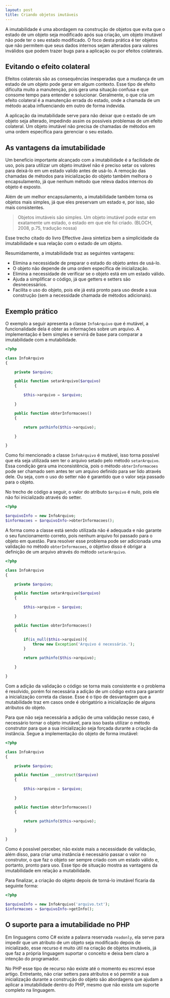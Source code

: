 ```yaml
---
layout: post
title: Criando objetos imutáveis
---  
```


A imutabilidade é uma abordagem na construção de objetos que evita que o estado de um objeto seja modificado após sua criação, um objeto imutável não pode ter o seu estado modificado. O foco desta prática é ter objetos que não permitem que seus dados internos sejam alterados para valores inválidos que podem trazer bugs para a aplicação ou por efeitos colaterais.

## Evitando o efeito colateral

Efeitos colaterais são as consequências inesperadas que a mudança de um estado de um objeto pode gerar em algum contexto. Esse tipo de efeito dificulta muito a manutenção, pois gera uma situação confusa e que consome tempo para entender e solucionar. Geralmente, o que cria um efeito colateral é a manutenção errada do estado, onde a chamada de um método acaba influenciando em outro de forma indevida.

A aplicação da imutabilidade serve para não deixar que o estado de um objeto seja alterado, impedindo assim os possíveis problemas de um efeito colateral. Um objeto imutável não precisa de chamadas de métodos em uma ordem específica para gerenciar o seu estado.

## As vantagens da imutabilidade

Um benefício importante alcançado com a imutabilidade é a facilidade de uso, pois para utilizar um objeto imutável não é preciso setar os valores para deixá-lo em um estado valido antes de usá-lo. A remoção das chamadas de métodos para inicialização do objeto também melhora o encapsulamento, já que nenhum método que releva dados internos do objeto é exposto.

Além de um melhor encapsulamento, a imutabilidade também torna os objetos mais simples, já que eles preservam um estado e, por isso, são mais consistentes.

<!-- Immutable objects are simple. An immutable object can be in exactly one state, the state in which it was created. -->

> Objetos imutáveis são simples. Um objeto imutável pode estar em exatamente um estado, o estado em que ele foi criado. (BLOCH, 2008, p.75, tradução nossa)

Esse trecho citado do livro Effective Java sintetiza bem a simplicidade da imutabilidade e sua relação com o estado de um objeto.

Resumidamente, a imutabilidade traz as seguintes vantagens:

* Elimina a necessidade de preparar o estado do objeto antes de usá-lo.
* O objeto não depende de uma ordem específica de inicialização.
* Elimina a necessidade de verificar se o objeto está em um estado válido.
* Ajuda a simplificar o código, já que getters e setters são desnecessários.
* Facilita o uso do objeto, pois ele já está pronto para uso desde a sua construção (sem a necessidade chamada de métodos adicionais).

## Exemplo prático

O exemplo a seguir apresenta a classe ```InfoArquivo``` que é mutável, a funcionalidade dela é obter as informações sobre um arquivo. A implementação é bem simples e servirá de base para comparar a imutabilidade com a mutabilidade.

```php
<?php

class InfoArquivo
{

    private $arquivo;

    public function setarArquivo($arquivo)
    {

        $this->arquivo = $arquivo;

    }

    public function obterInformacoes()
    {

        return pathinfo($this->arquivo);

    }

}
```

Como foi mencionado a classe ```InfoArquivo``` é mutável, isso torna possível que ela seja utilizada sem ter o arquivo setado pelo método ```setarArquivo```. Essa condição gera uma inconsistência, pois o método ```obterInformacoes``` pode ser chamado sem antes ter um arquivo definido para ser lido através dele. Ou seja, com o uso do setter não é garantido que o valor seja passado para o objeto.

No trecho de código a seguir, o valor do atributo ```$arquivo``` é nulo, pois ele não foi inicializado através do setter.

```php
<?php

$arquivoInfo = new InfoArquivo;
$informacoes = $arquivoInfo->obterInformacoes(); 
```

A forma como a classe está sendo utilizada não é adequada e não garante o seu funcionamento correto, pois nenhum arquivo foi passado para o objeto em questão. Para resolver esse problema pode ser adicionada uma validação no método ```obterInformacoes```, o objetivo disso é obrigar a definição de um arquivo através do método ```setarArquivo```.

```php
<?php

class InfoArquivo
{

    private $arquivo;

    public function setarArquivo($arquivo)
    {

        $this->arquivo = $arquivo;

    }

    public function obterInformacoes()
    {

        if(is_null($this->arquivo)){
            throw new Exception('Arquivo é necessário.');
        }

        return pathinfo($this->arquivo);

    }

}
```

Com a adição da validação o código se torna mais consistente e o problema é resolvido, porém foi necessária a adição de um código extra para garantir a inicialização correta da classe. Esse é o tipo de desvantagem que a mutabilidade traz em casos onde é obrigatório a inicialização de alguns atributos do objeto.

Para que não seja necessária a adição de uma validação nesse caso, é necessário tornar o objeto imutável, para isso basta utilizar o método construtor para que a sua inicialização seja forçada durante a criação da instância. Segue a implementação do objeto de forma imutável:

```php
<?php

class InfoArquivo
{

    private $arquivo;

    public function __construct($arquivo)
    {

        $this->arquivo = $arquivo;

    }

    public function obterInformacoes()
    {

        return pathinfo($this->arquivo);

    }

}
```

Como é possível perceber, não existe mais a necessidade de validação, além disso, para criar uma instância é necessário passar o valor no construtor, o que faz o objeto ser sempre criado com um estado válido e, portanto, pronto para uso. Esse tipo de situação mostra as vantagens da imutabilidade em relação a mutabilidade.

Para finalizar, a criação do objeto depois de torná-lo imutável ficaria da seguinte forma:

```php
<?php

$arquivoInfo = new InfoArquivo('arquivo.txt');
$informacoes = $arquivoInfo->getInfo();
```

## O suporte para a imutabilidade no PHP

Em linguagens como C# existe a palavra reservada ```readonly```, ela serve para impedir que um atributo de um objeto seja modificado depois de inicializado, esse recurso é muito útil na criação de objetos imutáveis, já que faz a própria linguagem suportar o conceito e deixa bem claro a intenção do programador.

No PHP esse tipo de recurso não existe até o momento eu escrevi esse artigo. Entretanto, não criar setters para atributos e só permitir a sua inicialização durante a construção do objeto são abordagens que ajudam a aplicar a imutabilidade dentro do PHP, mesmo que não exista um suporte completo na linguagem.